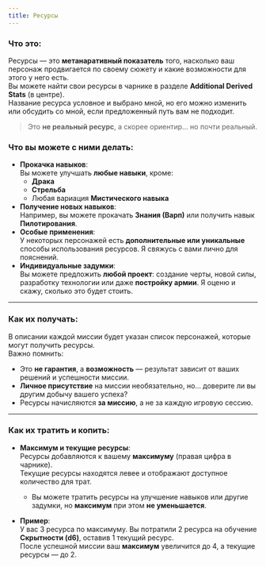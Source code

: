 ```yaml
---
title: Ресурсы
---
```

### **Что это:**
Ресурсы — это **метанаративный показатель** того, насколько ваш персонаж продвигается по своему сюжету и какие возможности для этого у него есть.  
Вы можете найти свои ресурсы в чарнике в разделе **Additional Derived Stats** (в центре).  
Название ресурса условное и выбрано мной, но его можно изменить или обсудить со мной, если предложенный путь вам не подходит.  

> Это **не реальный ресурс**, а скорее ориентир… но почти реальный.

### **Что вы можете с ними делать:**
- **Прокачка навыков**:  
  Вы можете улучшать **любые навыки**, кроме:  
  - **Драка**  
  - **Стрельба**  
  - Любая вариация **Мистического навыка**  
- **Получение новых навыков**:  
  Например, вы можете прокачать **Знания (Варп)** или получить навык **Пилотирования**.
- **Особые применения**:  
  У некоторых персонажей есть **дополнительные или уникальные** способы использования ресурсов. Я свяжусь с вами лично для пояснений.
- **Индивидуальные задумки**:  
  Вы можете предложить **любой проект**: создание черты, новой силы, разработку технологии или даже **постройку армии**. Я оценю и скажу, сколько это будет стоить.

---

### **Как их получать:**
В описании каждой миссии будет указан список персонажей, которые могут получить ресурсы.  
Важно помнить:  
- Это **не гарантия**, а **возможность** — результат зависит от ваших решений и успешности миссии.  
- **Личное присутствие** на миссии необязательно, но… доверите ли вы другим добычу вашего успеха?  
- Ресурсы начисляются **за миссию**, а не за каждую игровую сессию.

---

### **Как их тратить и копить:**
- **Максимум и текущие ресурсы**:  
  Ресурсы добавляются к вашему **максимуму** (правая цифра в чарнике).  
  Текущие ресурсы находятся левее и отображают доступное количество для трат.  
  - Вы можете тратить ресурсы на улучшение навыков или другие задумки, но **максимум** при этом **не уменьшается**.  

- **Пример**:  
  У вас 3 ресурса по максимуму. Вы потратили 2 ресурса на обучение **Скрытности (d6)**, оставив 1 текущий ресурс.  
  После успешной миссии ваш **максимум** увеличится до 4, а текущие ресурсы — до 2.
